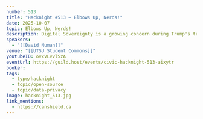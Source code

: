 ```yaml
---
number: 513
title: "Hacknight #513 – Elbows Up, Nerds!"
date: 2025-10-07
topic: Elbows Up, Nerds!
description: Digital Sovereignty is a growing concern during Trump's trade war with Canada, and US companies dominate our digital lives, with access to our data. This talk will show that Open Source software offers robust alternatives that can be fully Canadian sovereign.
speakers:
  - "[[David Numan]]"
venue: "[[UTSU Student Commons]]"
youtubeID: ovxVLvvlSzA
eventUrl: https://guild.host/events/civic-hacknight-513-aixytr
booker:
tags:
  - type/hacknight
  - topic/open-source
  - topic/data-privacy
image: hacknight_513.jpg
link_mentions:
  - https://canshield.ca
---
```

